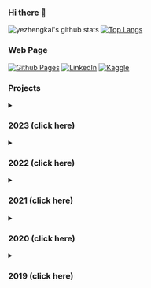 ### Hi there 👋

![yezhengkai's github stats](https://github-readme-stats.vercel.app/api?username=yezhengkai&show_icons=true&theme=monokai) 
[![Top Langs](https://github-readme-stats.vercel.app/api/top-langs/?username=yezhengkai&hide=css,html,jupyter%20notebook&exclude_repo=yezhengkai.github.io,project-templates,docker-example&theme=monokai)](https://github.com/anuraghazra/github-readme-stats)


### Web Page

[![Github Pages](https://img.shields.io/badge/github%20pages-121013?style=for-the-badge&logo=github&logoColor=white)](https://yezhengkai.github.io/)
[![LinkedIn](https://img.shields.io/badge/linkedin-%230077B5.svg?style=for-the-badge&logo=linkedin&logoColor=white)](https://www.linkedin.com/in/yezhengkai)
[![Kaggle](https://img.shields.io/badge/Kaggle-035a7d?style=for-the-badge&logo=kaggle&logoColor=white)](https://www.kaggle.com/risen4567)

### Projects
<details>
<summary><h3> 2023 (click here)</h3></summary>

[![ReadMe Card](https://github-readme-stats.vercel.app/api/pin/?username=yezhengkai&repo=LawGPT&show_owner=true&theme=monokai)](https://github.com/yezhengkai/LawGPT)
[![ReadMe Card](https://github-readme-stats.vercel.app/api/pin/?username=yezhengkai&repo=roc-law-corpus&show_owner=true&theme=monokai)](https://github.com/yezhengkai/roc-law-corpus)
[![ReadMe Card](https://github-readme-stats.vercel.app/api/pin/?username=yezhengkai&repo=RemBG.jl&show_owner=true&theme=monokai)](https://github.com/yezhengkai/RemBG.jl)
[![ReadMe Card](https://github-readme-stats.vercel.app/api/pin/?username=yezhengkai&repo=ImageMattingApp.jl&show_owner=true&theme=monokai)](https://github.com/yezhengkai/ImageMattingApp.jl)

</details>

<details>
<summary><h3> 2022 (click here)</h3></summary>

[![ReadMe Card](https://github-readme-stats.vercel.app/api/pin/?username=yezhengkai&repo=MLJLogger.jl&show_owner=true&theme=monokai)](https://github.com/yezhengkai/MLJLogger.jl)
[![ReadMe Card](https://github-readme-stats.vercel.app/api/pin/?username=yezhengkai&repo=MINE.jl&show_owner=true&theme=monokai)](https://github.com/yezhengkai/MINE.jl)
[![ReadMe Card](https://github-readme-stats.vercel.app/api/pin/?username=yezhengkai&repo=MINEBuilder&show_owner=true&theme=monokai)](https://github.com/yezhengkai/MINEBuilder)
[![ReadMe Card](https://github-readme-stats.vercel.app/api/pin/?username=yezhengkai&repo=MINE_jll.jl&show_owner=true&theme=monokai)](https://github.com/yezhengkai/MINE_jll.jl)
[![ReadMe Card](https://github-readme-stats.vercel.app/api/pin/?username=yezhengkai&repo=acea-smart-water-analytics&show_owner=true&theme=monokai)](https://github.com/yezhengkai/acea-smart-water-analytics)
[![ReadMe Card](https://github-readme-stats.vercel.app/api/pin/?username=yezhengkai&repo=nahoquery&show_owner=true&theme=monokai)](https://github.com/yezhengkai/nahoquery)

</details>

<details>
<summary><h3> 2021 (click here)</h3></summary>

[![ReadMe Card](https://github-readme-stats.vercel.app/api/pin/?username=yezhengkai&repo=im2latex&show_owner=true&theme=monokai)](https://github.com/yezhengkai/im2latex)
[![ReadMe Card](https://github-readme-stats.vercel.app/api/pin/?username=yezhengkai&repo=simpeg_ecosys&show_owner=true&theme=monokai)](https://github.com/yezhengkai/simpeg_ecosys)
[![ReadMe Card](https://github-readme-stats.vercel.app/api/pin/?username=yezhengkai&repo=dwaveutils&show_owner=true&theme=monokai)](https://github.com/yezhengkai/dwaveutils)

</details>

<details>
<summary><h3> 2020 (click here)</h3></summary>

[![ReadMe Card](https://github-readme-stats.vercel.app/api/pin/?username=yezhengkai&repo=DWave-Quantum-Annealing&show_owner=true&theme=monokai)](https://github.com/yezhengkai/DWave-Quantum-Annealing)
[![ReadMe Card](https://github-readme-stats.vercel.app/api/pin/?username=yezhengkai&repo=ground-based-cloud&show_owner=true&theme=monokai)](https://github.com/yezhengkai/ground-based-cloud)
[![ReadMe Card](https://github-readme-stats.vercel.app/api/pin/?username=yezhengkai&repo=VMLS&show_owner=true&theme=monokai)](https://github.com/yezhengkai/VMLS)
[![ReadMe Card](https://github-readme-stats.vercel.app/api/pin/?username=yezhengkai&repo=docker-example&show_owner=true&theme=monokai)](https://github.com/yezhengkai/docker-example)
[![ReadMe Card](https://github-readme-stats.vercel.app/api/pin/?username=yezhengkai&repo=1st-JuliaMarathon&show_owner=true&theme=monokai)](https://github.com/yezhengkai/1st-JuliaMarathon)


</details>

<details>
<summary><h3> 2019 (click here)</h3></summary>

[![ReadMe Card](https://github-readme-stats.vercel.app/api/pin/?username=yezhengkai&repo=ERINN&show_owner=true&theme=monokai)](https://github.com/yezhengkai/ERINN)

</details>
